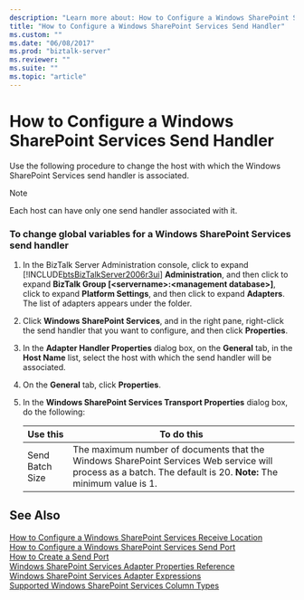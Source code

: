 ```yaml
---
description: "Learn more about: How to Configure a Windows SharePoint Services Send Handler"
title: "How to Configure a Windows SharePoint Services Send Handler"
ms.custom: ""
ms.date: "06/08/2017"
ms.prod: "biztalk-server"
ms.reviewer: ""
ms.suite: ""
ms.topic: "article"
---
```

# How to Configure a Windows SharePoint Services Send Handler
Use the following procedure to change the host with which the Windows SharePoint Services send handler is associated.  
  
> [!NOTE]
>  Each host can have only one send handler associated with it.  
  
### To change global variables for a Windows SharePoint Services send handler  
  
1. In the BizTalk Server Administration console, click to expand [!INCLUDE[btsBizTalkServer2006r3ui](../includes/btsbiztalkserver2006r3ui-md.md)] **Administration**, and then click to expand **BizTalk Group [\<servername\>:\<management database\>]**, click to expand **Platform Settings**, and then click to expand **Adapters**. The list of adapters appears under the folder.  
  
2. Click **Windows SharePoint Services**, and in the right pane, right-click the send handler that you want to configure, and then click **Properties**.  
  
3. In the **Adapter Handler Properties** dialog box, on the **General** tab, in the **Host Name** list, select the host with which the send handler will be associated.  
  
4. On the **General** tab, click **Properties**.  
  
5. In the **Windows SharePoint Services Transport Properties** dialog box, do the following:  
  
   |Use this|To do this|  
   |--------------|----------------|  
   |Send Batch Size|The maximum number of documents that the Windows SharePoint Services Web service will process as a batch. The default is 20. **Note:**  The minimum value is 1.|  
  
## See Also  
 [How to Configure a Windows SharePoint Services Receive Location](../core/how-to-configure-a-windows-sharepoint-services-receive-location.md)   
 [How to Configure a Windows SharePoint Services Send Port](../core/how-to-configure-a-windows-sharepoint-services-send-port.md)   
 [How to Create a Send Port](../core/how-to-create-a-send-port2.md)   
 [Windows SharePoint Services Adapter Properties Reference](../core/windows-sharepoint-services-adapter-properties-reference.md)   
 [Windows SharePoint Services Adapter Expressions](../core/windows-sharepoint-services-adapter-expressions.md)   
 [Supported Windows SharePoint Services Column Types](../core/supported-windows-sharepoint-services-column-types.md)
